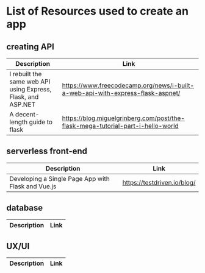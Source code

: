# List of Resources used to create an app

## creating API

| Description | Link |
| -- | --- |
| I rebuilt the same web API using Express, Flask, and ASP.NET | https://www.freecodecamp.org/news/i-built-a-web-api-with-express-flask-aspnet/ |
| A decent-length guide to flask | https://blog.miguelgrinberg.com/post/the-flask-mega-tutorial-part-i-hello-world |

## serverless front-end
| Description | Link |
| -- | --- |
| Developing a Single Page App with Flask and Vue.js | https://testdriven.io/blog/

## database
| Description | Link |
| -- | --- |

## UX/UI
| Description | Link |
| -- | --- |